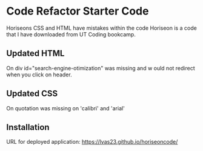 # Code Refactor Starter Code 

Horiseons CSS and HTML have mistakes within the code
    Horiseon is a code that I have downloaded from UT Coding bookcamp.

## Updated HTML

On <!-- div class="content"-->
    div id="search-engine-otimization" was missing and w ould not redirect when you click on header.

## Updated CSS

On <!--font-family-->
    quotation was missing on 'calibri' and 'arial'     
 
## Installation 

URL for deployed application:  https://lvas23.github.io/horiseoncode/